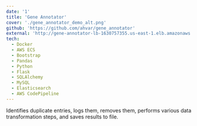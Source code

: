 ```yaml
---
date: '1'
title: 'Gene Annotator'
cover: './gene_annotator_demo_alt.png'
github: 'https://github.com/ahvar/gene_annotator'
external: 'http://gene-annotator-lb-1630757355.us-east-1.elb.amazonaws.com:8000/auth/login?next=%2Findex'
tech:
  - Docker
  - AWS ECS
  - Bootstrap
  - Pandas
  - Python
  - Flask
  - SQLAlchemy
  - MySQL
  - Elasticsearch
  - AWS CodePipeline
---
```


Identifies duplicate entries, logs them, removes them, performs various data transformation steps, and saves results to file.
